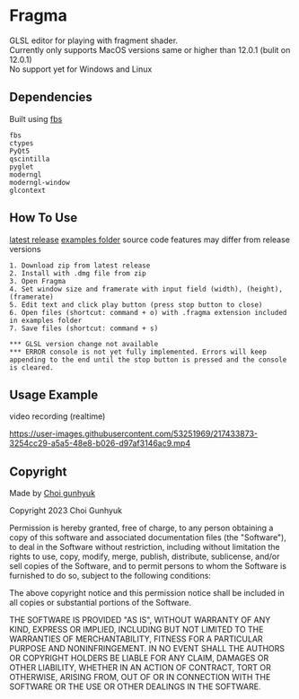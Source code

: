 # Fragma
GLSL editor for playing with fragment shader. <br>
Currently only supports MacOS versions same or higher than 12.0.1 (bulit on 12.0.1) <br>
No support yet for Windows and Linux <br>

## Dependencies
Built using [fbs](https://build-system.fman.io/)
```
fbs
ctypes
PyQt5
qscintilla
pyglet
moderngl
moderngl-window
glcontext
```

## How To Use
[latest release](https://github.com/hlp-pls/Fragma/releases/latest)
[examples folder](https://github.com/hlp-pls/Fragma/examples)
source code features may differ from release versions

```
1. Download zip from latest release
2. Install with .dmg file from zip
3. Open Fragma
4. Set window size and framerate with input field (width), (height), (framerate)
5. Edit text and click play button (press stop button to close)
6. Open files (shortcut: command + o) with .fragma extension included in examples folder
7. Save files (shortcut: command + s)

*** GLSL version change not available
*** ERROR console is not yet fully implemented. Errors will keep appending to the end until the stop button is pressed and the console is cleared.
```

## Usage Example
video recording (realtime)

https://user-images.githubusercontent.com/53251969/217433873-3254cc29-a5a5-48e8-b026-d97af3146ac9.mp4



## Copyright
Made by [Choi gunhyuk](https://www.instagram.com/ch_gnhk/)


Copyright 2023 Choi Gunhyuk

Permission is hereby granted, free of charge, to any person obtaining a copy of this software and associated documentation files (the "Software"), to deal in the Software without restriction, including without limitation the rights to use, copy, modify, merge, publish, distribute, sublicense, and/or sell copies of the Software, and to permit persons to whom the Software is furnished to do so, subject to the following conditions:

The above copyright notice and this permission notice shall be included in all copies or substantial portions of the Software.

THE SOFTWARE IS PROVIDED "AS IS", WITHOUT WARRANTY OF ANY KIND, EXPRESS OR IMPLIED, INCLUDING BUT NOT LIMITED TO THE WARRANTIES OF MERCHANTABILITY, FITNESS FOR A PARTICULAR PURPOSE AND NONINFRINGEMENT. IN NO EVENT SHALL THE AUTHORS OR COPYRIGHT HOLDERS BE LIABLE FOR ANY CLAIM, DAMAGES OR OTHER LIABILITY, WHETHER IN AN ACTION OF CONTRACT, TORT OR OTHERWISE, ARISING FROM, OUT OF OR IN CONNECTION WITH THE SOFTWARE OR THE USE OR OTHER DEALINGS IN THE SOFTWARE.

